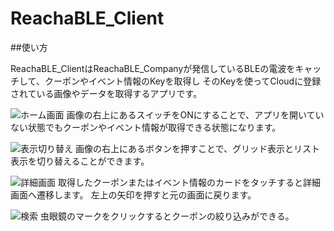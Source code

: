 # ReachaBLE_Client

##使い方

ReachaBLE_ClientはReachaBLE_Companyが発信しているBLEの電波をキャッチして、クーポンやイベント情報のKeyを取得し
そのKeyを使ってCloudに登録されている画像やデータを取得するアプリです。

![ホーム画面](https://github.com/graduation2015/ReachaBLE_Client/blob/master/art/Screenshot_2016-02-02-10-02-26.png)
画像の右上にあるスイッチをONにすることで、アプリを開いていない状態でもクーポンやイベント情報が取得できる状態になります。


![表示切り替え](https://github.com/graduation2015/ReachaBLE_Client/blob/master/art/Screenshot_2016-02-02-10-03-14.png)
画像の右上にあるボタンを押すことで、グリッド表示とリスト表示を切り替えることができます。

![詳細画面](https://github.com/graduation2015/ReachaBLE_Client/blob/master/art/Screenshot_2016-02-02-10-04-15.png)
取得したクーポンまたはイベント情報のカードをタッチすると詳細画面へ遷移します。
左上の矢印を押すと元の画面に戻ります。

![検索](https://github.com/graduation2015/ReachaBLE_Client/blob/master/art/Screenshot_2016-02-02-10-04-42.png)
虫眼鏡のマークをクリックするとクーポンの絞り込みができる。